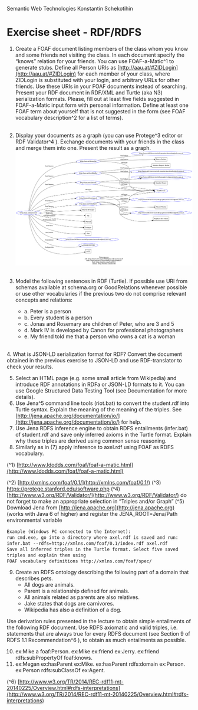 Semantic Web Technologies Konstantin Schekotihin

# Exercise sheet - RDF/RDFS

1. Create a FOAF document listing members of the class whom you know and some friends not
    visiting the class. In each document specify the “knows” relation for your friends. You can use
    FOAF-a-Matic^1 to generate stubs. Define all Person URIs as [http://aau.at/#ZIDLogin](http://aau.at/#ZIDLogin) for each
    member of your class, where ZIDLogin is substituted with your login, and arbitrary URLs for other
    friends. Use these URIs in your FOAF documents instead of searching. Present your RDF
    document in RDF/XML and Turtle (aka N3) serialization formats. Please, fill out at least five fields
    suggested in FOAF-a-Matic input form with personal information. Define at least one FOAF term
    about yourself that is not suggested in the form (see FOAF vocabulary description^2 for a list of
    terms).  
    <br>
    
2. Display your documents as a graph (you can use Protege^3 editor or RDF Validator^4 ). Exchange
    documents with your friends in the class and merge them into one. Present the result as a graph.
    <br>
    <img src="rdf-grapher.png" alt="RDF/XML" title="RDF/XML" />
    <br>
    <br>


3. Model the following sentences in RDF (Turtle). If possible use URI from schemas available at
    schema.org or GoodRelations whenever possible or use other vocabularies if the previous two
    do not comprise relevant concepts and relations:

    * a. Peter is a person
    * b. Every student is a person
    * c. Jonas and Rosemary are children of Peter, who are 3 and 5
    * d. Mark IV is developed by Canon for professional photographers
    * e. My friend told me that a person who owns a cat is a woman
  
  <br>
4. What is JSON-LD serialization format for RDF? Convert the document obtained in the previous
    exercise to JSON-LD and use RDF-translator to check your results.
    <br>

5. Select an HTML page (e.g. some small article from Wikipedia) and introduce RDF annotations in
    RDFa or JSON-LD formats to it. You can use Google Structured Data Testing Tool (see
    Documentation for more details).
    <br>
6. Use Jena^5 command line tools (riot.bat) to convert the student.rdf into Turtle syntax. Explain
    the meaning of the meaning of the triples. See [http://jena.apache.org/documentation/io/](http://jena.apache.org/documentation/io/) for
    help.
    <br>
7. Use Jena RDFS inference engine to obtain RDFS entailments (infer.bat) of student.rdf and
    save only inferred axioms in the Turtle format. Explain why these triples are derived using
    common sense reasoning.
    <br>
8. Similarly as in (7) apply inference to axel.rdf using FOAF as RDFS vocabulary.

(^1) [http://www.ldodds.com/foaf/foaf-a-matic.html](http://www.ldodds.com/foaf/foaf-a-matic.html)

(^2) [http://xmlns.com/foaf/0.1/](http://xmlns.com/foaf/0.1/)
(^3) https://protege.stanford.edu/software.php
(^4) [http://www.w3.org/RDF/Validator/](http://www.w3.org/RDF/Validator/) do not forget to make an appropriate selection in “Triples and/or Graph”
(^5) Download Jena from [http://jena.apache.org](http://jena.apache.org) (works with Java 6 of higher) and register the JENA_ROOT=Jena/Path
environmental variable


```
Example (Windows PC connected to the Internet):
run cmd.exe, go into a directory where axel.rdf is saved and run:
infer.bat --rdfs=http://xmlns.com/foaf/0.1/index.rdf axel.rdf
Save all inferred triples in the Turtle format. Select five saved triples and explain them using
FOAF vocabulary definitions http://xmlns.com/foaf/spec/
```
9. Create an RDFS ontology describing the following part of a domain that describes pets.
    - All dogs are animals.
    - Parent is a relationship defined for animals.
    - All animals related as parents are also relatives.
    - Jake states that dogs are carnivores.
    - Wikipedia has also a definition of a dog.

Use derivation rules presented in the lecture to obtain simple entailments of the following RDF
document. Use RDFS axiomatic and valid triples, i.e. statements that are always true for every RDFS
document (see Section 9 of RDFS 1.1 Recommendation^6 ), to obtain as much entailments as possible.

10. ex:Mike a foaf:Person.
    ex:Mike ex:friend ex:Jerry.
    ex:friend rdfs:subPropertyOf foaf:knows.
11. ex:Megan ex:hasParent ex:Mike.
    ex:hasParent rdfs:domain ex:Person.
    ex:Person rdfs:subClassOf ex:Agent.

(^6) [http://www.w3.org/TR/2014/REC-rdf11-mt-20140225/Overview.html#rdfs-interpretations](http://www.w3.org/TR/2014/REC-rdf11-mt-20140225/Overview.html#rdfs-interpretations)


